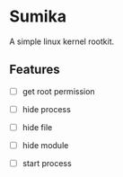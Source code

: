 # Sumika

A simple linux kernel rootkit.

## Features

- [ ] get root permission
- [ ] hide process
- [ ] hide file
- [ ] hide module
- [ ] start process

